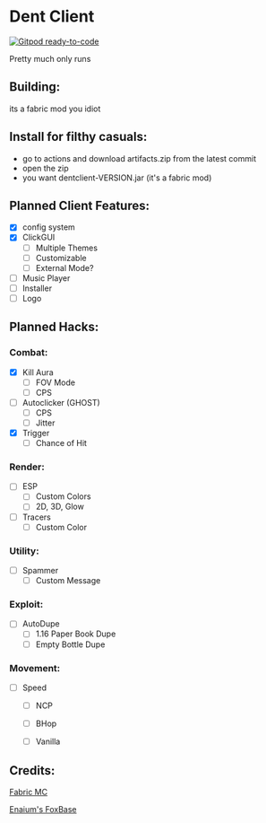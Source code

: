# Dent Client
[![Gitpod ready-to-code](https://img.shields.io/badge/Gitpod-ready--to--code-blue?logo=gitpod)](https://gitpod.io/#https://github.com/DentClient/Client)

Pretty much only runs

## Building:
its a fabric mod you idiot

## Install for filthy casuals:
- go to actions and download artifacts.zip from the latest commit
- open the zip
- you want dentclient-VERSION.jar (it's a fabric mod)


## Planned Client Features:
- [x] config system
- [x] ClickGUI
    - [ ] Multiple Themes
    - [ ] Customizable
    - [ ] External Mode?
- [ ] Music Player
- [ ] Installer
- [ ] Logo

## Planned Hacks:
### Combat:
   - [x] Kill Aura
       - [ ] FOV Mode
       - [ ] CPS
   - [ ] Autoclicker (GHOST)
       - [ ] CPS
       - [ ] Jitter
   - [x] Trigger
       - [ ] Chance of Hit
### Render:
   - [ ] ESP
       - [ ] Custom Colors
       - [ ] 2D, 3D, Glow
   - [ ] Tracers
       - [ ] Custom Color
### Utility:
   - [ ] Spammer
       - [ ] Custom Message
### Exploit:
   - [ ] AutoDupe
       - [ ] 1.16 Paper Book Dupe
       - [ ] Empty Bottle Dupe
### Movement:
   - [ ] Speed
       - [ ] NCP
       - [ ] BHop
       - [ ] Vanilla


## Credits:
[Fabric MC](https://fabricmc.net "Fabric")

[Enaium's FoxBase](https://github.com/enaium/FoxBase "FoxBase")
